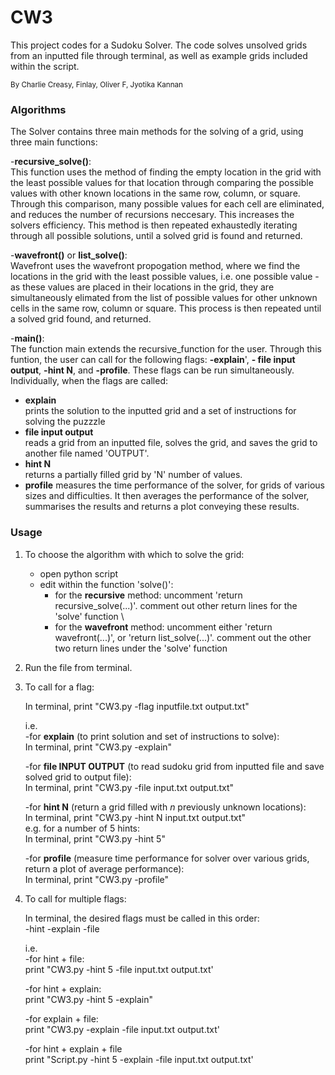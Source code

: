 # CW3
This project codes for a Sudoku Solver. The code solves unsolved grids from an inputted file through terminal, as well as example grids included within the script.

<sub> By Charlie Creasy, Finlay, Oliver F, Jyotika Kannan </sub>


### Algorithms
The Solver contains three main methods for the solving of a grid, using three main functions:

 -**recursive_solve()**:\
This function uses the method of finding the empty location in the grid with the least possible values for that location through comparing the possible values with other known locations in the same row, column, or square. Through this comparison, many possible values for each cell are eliminated, and reduces the number of recursions neccesary. This increases the solvers efficiency. This method is then repeated exhaustedly iterating through all possible solutions, until a solved grid is found and returned.

 -**wavefront()** or **list_solve()**:\
Wavefront uses the wavefront propogation method, where we find the locations in the grid with the least possible values, i.e. one possible value - as these values are placed in their locations in the grid, they are simultaneously elimated from the list of possible values for other unknown cells in the same row, column or square. This process is then repeated until a solved grid found, and returned.

 -**main()**:\
The function main extends the recursive_function for the user. Through this funtion, the user can call for the following flags:  **-explain**', **- file input output**, **-hint N**, and **-profile**. These flags can be run simultaneously.
  Individually, when the flags are called:
  - **explain**   
    prints the solution to the inputted grid and a set of instructions for solving the puzzzle
  - **file input output**  
    reads a grid from an inputted file, solves the grid, and saves the grid to another file named 'OUTPUT'.
  - **hint N**   
    returns a partially filled grid by 'N' number of values.
  - **profile** 
    measures the time performance of the solver, for grids of various sizes and difficulties. It then averages the performance of the solver, summarises the results and returns a plot conveying these results.
  
  
### Usage

1) To choose the algorithm with which to solve the grid:
    - open python script
    - edit within the function 'solve()':
      - for the **recursive** method: uncomment 'return recursive_solve(...)'. comment out other return lines for the 'solve' function \
      - for the **wavefront** method: uncomment either 'return wavefront(...)', or 'return list_solve(...)'. comment out the other two return lines under            the 'solve' function
        
        
2) Run the file from terminal. 


3) To call for a flag:

    In terminal, print "CW3.py -flag inputfile.txt output.txt"
    
    i.e.\
    -for **explain**  (to print solution and set of instructions to solve):\
     In terminal, print "CW3.py -explain"
     
    -for **file INPUT OUTPUT**  (to read sudoku grid from inputted file and save solved grid to output file):\
     In terminal, print "CW3.py -file input.txt output.txt"
     
     -for **hint N**  (return a grid filled with *n* previously unknown locations):\
     In terminal, print "CW3.py -hint N input.txt output.txt"\
     e.g. for a number of 5 hints:\
     In terminal, print "CW3.py -hint 5"
     
     -for **profile**  (measure time performance for solver over various grids, return a plot of average performance):\
     In terminal, print "CW3.py -profile"
     
     
 4) To call for multiple flags:
 
    In terminal, the desired flags must be called in this order:\
    -hint  -explain  -file 
    
    i.e.\
     -for hint + file:\
      print "CW3.py -hint 5 -file input.txt output.txt'
      
     -for hint + explain:\
      print "CW3.py -hint 5 -explain"
      
     -for explain + file:\
      print "CW3.py -explain -file input.txt output.txt'
      
     -for hint + explain + file\
      print "Script.py -hint 5 -explain -file input.txt output.txt'
        
        
       
        
  

  
  
